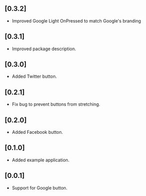 ## [0.3.2]

* Improved Google Light OnPressed to match Google's branding

## [0.3.1]

* Improved package description.

## [0.3.0]

* Added Twitter button.

## [0.2.1]

* Fix bug to prevent buttons from stretching.

## [0.2.0]

* Added Facebook button.

## [0.1.0]

* Added example application.

## [0.0.1]

* Support for Google button.
